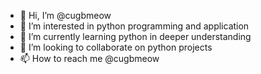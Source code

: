 - 👋 Hi, I’m @cugbmeow
- 👀 I’m interested in python programming and application
- 🌱 I’m currently learning python in deeper understanding
- 💞️ I’m looking to collaborate on python projects
- 📫 How to reach me @cugbmeow

<!---
cugbmeow/cugbmeow is a ✨ special ✨ repository because its `README.md` (this file) appears on your GitHub profile.
You can click the Preview link to take a look at your changes.
--->
